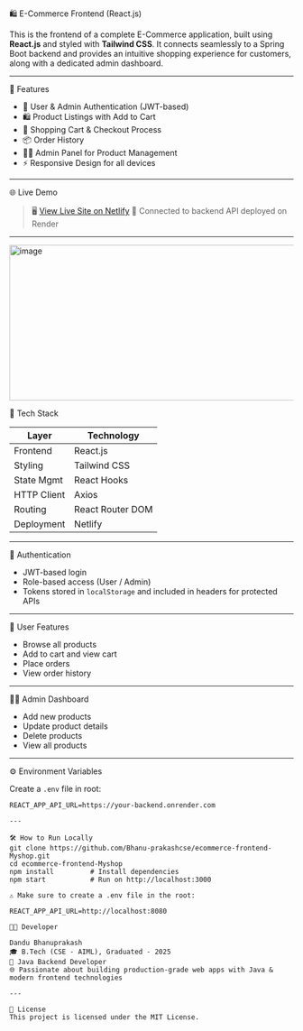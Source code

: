 🛍️ E-Commerce Frontend (React.js)

This is the frontend of a complete E-Commerce application, built using **React.js** and styled with **Tailwind CSS**. It connects seamlessly to a Spring Boot backend and provides an intuitive shopping experience for customers, along with a dedicated admin dashboard.

---

🚀 Features

- 🔐 User & Admin Authentication (JWT-based)
- 🛍️ Product Listings with Add to Cart
- 🛒 Shopping Cart & Checkout Process
- 📦 Order History
- 🧑‍💼 Admin Panel for Product Management
- ⚡ Responsive Design for all devices

---

🌐 Live Demo

> 🖥️ [View Live Site on Netlify](https://ecomhub-spring.netlify.app) 
> 🔗 Connected to backend API deployed on Render

---

<img width="800" height="276" alt="image" src="https://github.com/user-attachments/assets/fca0d812-6fc0-4dbc-8963-e1a8b92f5643" />


🧱 Tech Stack

| Layer       | Technology         |
|-------------|--------------------|
| Frontend    | React.js           |
| Styling     | Tailwind CSS       |
| State Mgmt  | React Hooks        |
| HTTP Client | Axios              |
| Routing     | React Router DOM   |
| Deployment  | Netlify            |

---

🔐 Authentication

- JWT-based login
- Role-based access (User / Admin)
- Tokens stored in `localStorage` and included in headers for protected APIs

---

🛒 User Features

- Browse all products
- Add to cart and view cart
- Place orders
- View order history

---

🧑‍💼 Admin Dashboard

- Add new products
- Update product details
- Delete products
- View all products

---

⚙️ Environment Variables

Create a `.env` file in root:

```env
REACT_APP_API_URL=https://your-backend.onrender.com

---

🛠️ How to Run Locally
git clone https://github.com/Bhanu-prakashcse/ecommerce-frontend-Myshop.git
cd ecommerce-frontend-Myshop
npm install         # Install dependencies
npm start           # Run on http://localhost:3000

⚠️ Make sure to create a .env file in the root:

REACT_APP_API_URL=http://localhost:8080

👨‍💻 Developer

Dandu Bhanuprakash 
🎓 B.Tech (CSE - AIML), Graduated - 2025  
💼 Java Backend Developer 
🌐 Passionate about building production-grade web apps with Java & modern frontend technologies

---

📄 License
This project is licensed under the MIT License.

